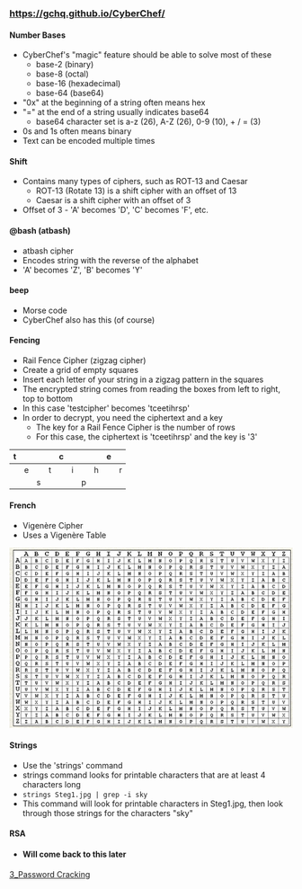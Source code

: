 ### https://gchq.github.io/CyberChef/
#### Number Bases
* CyberChef's "magic" feature should be able to solve most of these
	* base-2 (binary)
	- base-8 (octal)
	- base-16 (hexadecimal)
	- base-64 (base64)
* "0x" at the beginning of a string often means hex
* "=" at the end of a string usually indicates base64
	* base64 character set is a-z (26), A-Z (26), 0-9 (10), + / = (3) 
* 0s and 1s often means binary
* Text can be encoded multiple times

#### Shift
* Contains many types of ciphers, such as ROT-13 and Caesar
	* ROT-13 (Rotate 13) is a shift cipher with an offset of 13
	* Caesar is a shift cipher with an offset of 3
* Offset of 3 - 'A' becomes 'D', 'C' becomes 'F', etc.

#### @bash (atbash)
* atbash cipher
* Encodes string with the reverse of the alphabet
* 'A' becomes 'Z', 'B' becomes 'Y'

#### beep
* Morse code
* CyberChef also has this (of course)

#### Fencing
* Rail Fence Cipher (zigzag cipher)
* Create a grid of empty squares
* Insert each letter of your string in a zigzag pattern in the squares
* The encrypted string comes from reading the boxes from left to right, top to bottom
* In this case 'testcipher' becomes 'tceetihrsp'
* In order to decrypt, you need the ciphertext and a key
	* The key for a Rail Fence Cipher is the number of rows
	* For this case, the ciphertext is 'tceetihrsp' and the key is '3'

| t   |     |     |     | c   |     |     |     | e   |     |
| --- | --- | --- | --- | --- | --- | --- | --- | --- | --- |
|     | e   |     | t   |     | i   |     | h   |     | r   |
|     |     | s   |     |     |     | p   |     |     |     |

#### French
* Vigenère Cipher
* Uses a Vigenère Table

![](images/vigenere-table.png)

#### Strings
* Use the 'strings' command
* strings command looks for printable characters that are at least 4 characters long
* `strings Steg1.jpg | grep -i sky`
* This command will look for printable characters in Steg1.jpg, then look through those strings for the characters "sky"

#### RSA
* #### Will come back to this later

[3_Password Cracking](3_Password%20Cracking.md)